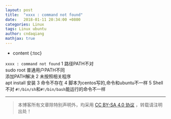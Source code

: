 ```yaml
---
layout: post
title:  "xxxx : command not found"
date:   2018-01-11 20:34:00 +0800
categories: Linux
tags: Linux ubuntu  
author: cndaqiang
mathjax: true
---
```

* content
{:toc}






`xxxx : command not found`
1 路径PATH不对
<br>sudo root 普通用户PATH不同
<br>添加PATH解决
2 未按照相关程序
<br>apt install 安装
3 命令不存在
4 脚本为centos写的,命令和ubuntu不一样
5 Shell不对
`#!/bin/sh`和`#!/bin/bash`能运行的命令不一样




------
>本博客所有文章除特别声明外，均采用 [CC BY-SA 4.0 协议](https://creativecommons.org/licenses/by-sa/4.0/deed.zh) ，转载请注明出处！
